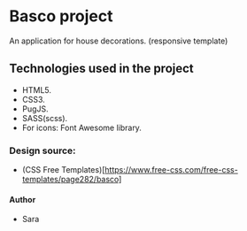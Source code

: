 # Basco project

An application for house decorations.
(responsive template)

## Technologies used in the project

- HTML5.
- CSS3.
- PugJS.
- SASS(scss).
- For icons: Font Awesome library.

### Design source:

- (CSS Free Templates)[https://www.free-css.com/free-css-templates/page282/basco]

#### Author

- Sara
